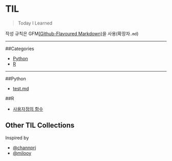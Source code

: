 # TIL
>Today I Learned

작성 규칙은 GFM[(Github-Flavoured Markdown)](https://help.github.com/categories/writing-on-github)을 사용(확장자`.md`)

---

##Categories
- [Python](#Python)
- [R](#R)

---

##Python
* [test.md](docker/docker-for-jekyll.md)

##R
* [사용자정의 함수](R/function.md)

## Other TIL Collections
Inspired by
* [@channprj](https://github.com/channprj/TIL)
* [@milooy](https://github.com/milooy/TIL)
